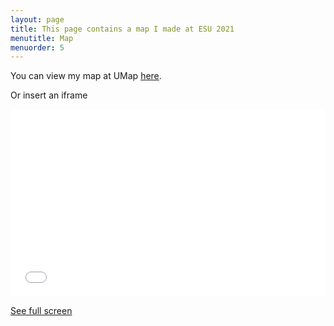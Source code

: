 ```yaml
---
layout: page
title: This page contains a map I made at ESU 2021
menutitle: Map
menuorder: 5
---
```


You can view my map at UMap [here](https://umap.openstreetmap.de/en/map/rijksmuseum-19th-c-photo-album_16170#12/36.8362/10.3069).

Or insert an iframe

<iframe width="100%" height="300px" frameborder="0" allowfullscreen src="//umap.openstreetmap.de/en/map/rijksmuseum-19th-c-photo-album_16170?scaleControl=false&miniMap=false&scrollWheelZoom=false&zoomControl=true&allowEdit=false&moreControl=true&searchControl=null&tilelayersControl=null&embedControl=null&datalayersControl=true&onLoadPanel=undefined&captionBar=false"></iframe><p><a href="//umap.openstreetmap.de/en/map/rijksmuseum-19th-c-photo-album_16170">See full screen</a></p>
